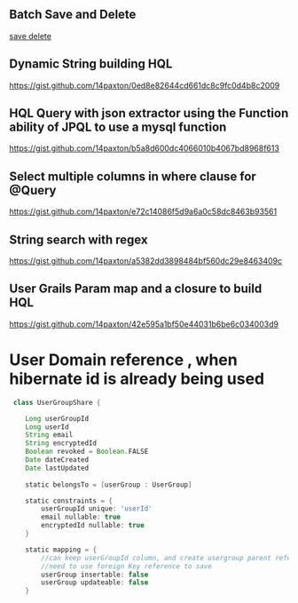 ## Batch Save and Delete
<a href="https://gist.github.com/14paxton/b7f8be4d37b29eb2d25e1a2e993f5bf4"> save </a> 
<a href="https://gist.github.com/14paxton/74672cad5253c56c36efc6473078de34"> delete </a>

## Dynamic String building HQL
https://gist.github.com/14paxton/0ed8e82644cd661dc8c9fc0d4b8c2009

## HQL Query with json extractor using the Function ability of JPQL to use a mysql function
https://gist.github.com/14paxton/b5a8d600dc4066010b4067bd8968f613

## Select multiple columns in where clause for @Query
https://gist.github.com/14paxton/e72c14086f5d9a6a0c58dc8463b93561

## String search with regex
https://gist.github.com/14paxton/a5382dd3898484bf560dc29e8463409c

## User Grails Param map and a closure to build HQL
https://gist.github.com/14paxton/42e595a1bf50e44031b6be6c034003d9


# User Domain reference , when hibernate id is already being used
```groovy
 class UserGroupShare {

    Long userGroupId
    Long userId
    String email
    String encryptedId
    Boolean revoked = Boolean.FALSE
    Date dateCreated
    Date lastUpdated
   
    static belongsTo = [userGroup : UserGroup]

    static constraints = {
        userGroupId unique: 'userId'
        email nullable: true
        encryptedId nullable: true
    }

    static mapping = {
        //can keep userGroupId column, and create usergroup parent reference without creating new db column
        //need to use foreign Key reference to save
        userGroup insertable: false
        userGroup updateable: false
    }
```
